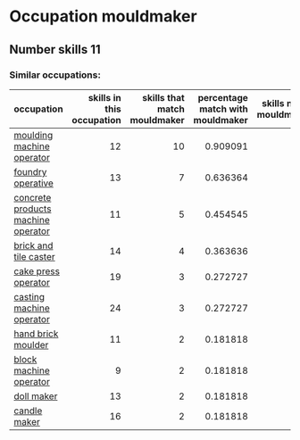 # Occupation mouldmaker
## Number skills 11
### Similar occupations:
| occupation                                                                  |   skills in this occupation |   skills that match mouldmaker |   percentage match with mouldmaker |   skills not in mouldmaker |
|:----------------------------------------------------------------------------|----------------------------:|-------------------------------:|-----------------------------------:|---------------------------:|
| [moulding machine operator](moulding_machine_operator.md)                   |                          12 |                             10 |                           0.909091 |                          2 |
| [foundry operative](foundry_operative.md)                                   |                          13 |                              7 |                           0.636364 |                          6 |
| [concrete products machine operator](concrete_products_machine_operator.md) |                          11 |                              5 |                           0.454545 |                          6 |
| [brick and tile caster](brick_and_tile_caster.md)                           |                          14 |                              4 |                           0.363636 |                         10 |
| [cake press operator](cake_press_operator.md)                               |                          19 |                              3 |                           0.272727 |                         16 |
| [casting machine operator](casting_machine_operator.md)                     |                          24 |                              3 |                           0.272727 |                         21 |
| [hand brick moulder](hand_brick_moulder.md)                                 |                          11 |                              2 |                           0.181818 |                          9 |
| [block machine operator](block_machine_operator.md)                         |                           9 |                              2 |                           0.181818 |                          7 |
| [doll maker](doll_maker.md)                                                 |                          13 |                              2 |                           0.181818 |                         11 |
| [candle maker](candle_maker.md)                                             |                          16 |                              2 |                           0.181818 |                         14 |
